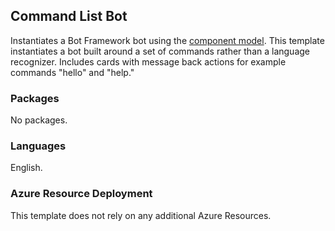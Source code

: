 ## Command List Bot

Instantiates a Bot Framework bot using the [component model](https://aka.ms/ComponentTemplateDocumentation). This template instantiates a bot built around a set of commands rather than a language recognizer. Includes cards with message back actions for example commands "hello" and "help."

### Packages
No packages. 

### Languages
English.

### Azure Resource Deployment
This template does not rely on any additional Azure Resources.